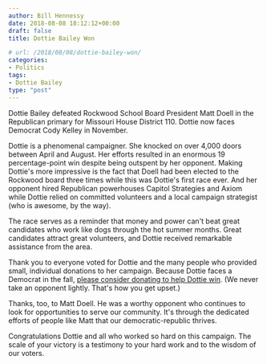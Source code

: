 ```yaml
---
author: Bill Hennessy
date: 2018-08-08 18:12:12+00:00
draft: false
title: Dottie Bailey Won

# url: /2018/08/08/dottie-bailey-won/
categories:
- Politics
tags:
- Dottie Bailey
type: "post"
---
```


Dottie Bailey defeated Rockwood School Board President Matt Doell in the Republican primary for Missouri House District 110. Dottie now faces Democrat Cody Kelley in November.

Dottie is a phenomenal campaigner. She knocked on over 4,000 doors between April and August. Her efforts resulted in an enormous 19 percentage-point win despite being outspent by her opponent. Making Dottie's more impressive is the fact that Doell had been elected to the Rockwood board three times while this was Dottie's first race ever. And her opponent hired Republican powerhouses Capitol Strategies and Axiom while Dottie relied on committed volunteers and a local campaign strategist (who is awesome, by the way).

The race serves as a reminder that money and power can't beat great candidates who work like dogs through the hot summer months. Great candidates attract great volunteers, and Dottie received remarkable assistance from the area.

Thank you to everyone voted for Dottie and the many people who provided small, individual donations to her campaign. Because Dottie faces a Democrat in the fall, [please consider donating to help Dottie win](https://dottiebailey.com/donations/donate). (We never take an opponent lightly. That's how you get upset.)

Thanks, too, to Matt Doell. He was a worthy opponent who continues to look for opportunities to serve our community. It's through the dedicated efforts of people like Matt that our democratic-republic thrives.

Congratulations Dottie and all who worked so hard on this campaign. The scale of your victory is a testimony to your hard work and to the wisdom of our voters.


